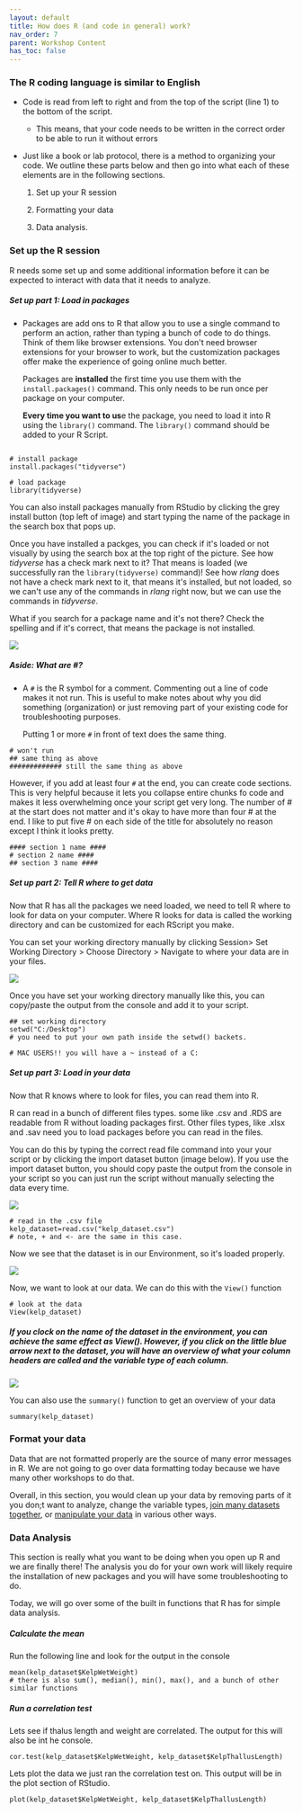 ```yaml
---
layout: default
title: How does R (and code in general) work?
nav_order: 7
parent: Workshop Content
has_toc: false
---
```


### The R coding language is similar to English

-   Code is read from left to right and from the top of the script (line 1) to the bottom of the script.

    -   This means, that your code needs to be written in the correct order to be able to run it without errors

-   Just like a book or lab protocol, there is a method to organizing your code. We outline these parts below and then go into what each of these elements are in the following sections.

    1.  Set up your R session

    2.  Formatting your data

    3.  Data analysis.

### Set up the R session

R needs some set up and some additional information before it can be expected to interact with data that it needs to analyze.

##### Set up part 1: Load in packages

-   Packages are add ons to R that allow you to use a single command to perform an action, rather than typing a bunch of code to do things. Think of them like browser extensions. You don't need browser extensions for your browser to work, but the customization packages offer make the experience of going online much better.

    Packages are **installed** the first time you use them with the `install.packages()` command. This only needs to be run once per package on your computer.

    **Every time you want to us**e the package, you need to load it into R using the `library()` command. The `library()` command should be added to your R Script.

```{r install and load package}

# install package 
install.packages("tidyverse")

# load package
library(tidyverse)
```

You can also install packages manually from RStudio by clicking the grey install button (top left of image) and start typing the name of the package in the search box that pops up.

Once you have installed a packges, you can check if it's loaded or not visually by using the search box at the top right of the picture. See how *tidyverse* has a check mark next to it? That means is loaded (we successfully ran the `library(tidyverse)` command)! See how *rlang* does not have a check mark next to it, that means it's installed, but not loaded, so we can't use any of the commands in *rlang* right now, but we can use the commands in *tidyverse*.

What if you search for a package name and it's not there? Check the spelling and if it's correct, that means the package is not installed.

![](images/packages.png)

##### Aside: What are #?

-   A `#` is the R symbol for a comment. Commenting out a line of code makes it not run. This is useful to make notes about why you did something (organization) or just removing part of your existing code for troubleshooting purposes.

    Putting 1 or more `#` in front of text does the same thing.

```{r}
# won't run
## same thing as above
############# still the same thing as above 
```

However, if you add at least four `#` at the end, you can create code sections. This is very helpful because it lets you collapse entire chunks fo code and makes it less overwhelming once your script get very long. The number of \# at the start does not matter and it's okay to have more than four \# at the end. I like to put five \# on each side of the title for absolutely no reason except I think it looks pretty.

```{r}
#### section 1 name ####
# section 2 name ####
## section 3 name ####
```

##### Set up part 2: Tell R where to get data

Now that R has all the packages we need loaded, we need to tell R where to look for data on your computer. Where R looks for data is called the working directory and can be customized for each RScript you make.

You can set your working directory manually by clicking Session\> Set Working Directory \> Choose Directory \> Navigate to where your data are in your files.

![](images/setwd.png)

Once you have set your working directory manually like this, you can copy/paste the output from the console and add it to your script.

```{r}
## set working directory
setwd("C:/Desktop")
# you need to put your own path inside the setwd() backets. 

# MAC USERS!! you will have a ~ instead of a C:
```

##### Set up part 3: Load in your data

Now that R knows where to look for files, you can read them into R.

R can read in a bunch of different files types. some like .csv and .RDS are readable from R without loading packages first. Other files types, like .xlsx and .sav need you to load packages before you can read in the files.

You can do this by typing the correct read file command into your your script or by clicking the import dataset button (image below). If you use the import dataset button, you should copy paste the output from the console in your script so you can just run the script without manually selecting the data every time.

![](images/read%20in%20data.png)

```{r}
# read in the .csv file
kelp_dataset=read.csv("kelp_dataset.csv")
# note, + and <- are the same in this case. 
```

Now we see that the dataset is in our Environment, so it's loaded properly.

![](images/data%20are%20laoded.png)

Now, we want to look at our data. We can do this with the `View()` function

```{r}
# look at the data
View(kelp_dataset)
```

##### If you clock on the name of the dataset in the environment, you can achieve the same effect as View(). However, if you click on the little blue arrow next to the dataset, you will have an overview of what your column headers are called and the variable type of each column.

![](images/data_dropdown.png)

You can also use the `summary()` function to get an overview of your data

```{r}
summary(kelp_dataset)
```

### 

### Format your data

Data that are not formatted properly are the source of many error messages in R. We are not going to go over data formatting today because we have many other workshops to do that.

Overall, in this section, you would clean up your data by removing parts of it you don;t want to analyze, change the variable types, [join many datasets together](https://ubc-library-rc.github.io/relational-data-r/), or [manipulate your data](https://github.com/ubc-library-rc/intro_to_tidyverse) in various other ways.

### Data Analysis

This section is really what you want to be doing when you open up R and we are finally there! The analysis you do for your own work will likely require the installation of new packages and you will have some troubleshooting to do.

Today, we will go over some of the built in functions that R has for simple data analysis.

##### Calculate the mean

Run the following line and look for the output in the console

```{r}
mean(kelp_dataset$KelpWetWeight)
# there is also sum(), median(), min(), max(), and a bunch of other similar functions
```

##### Run a correlation test

Lets see if thalus length and weight are correlated. The output for this will also be int he console.

```{r}
cor.test(kelp_dataset$KelpWetWeight, kelp_dataset$KelpThallusLength)
```

Lets plot the data we just ran the correlation test on. This output will be in the plot section of RStudio.

```{r}
plot(kelp_dataset$KelpWetWeight, kelp_dataset$KelpThallusLength)
```
